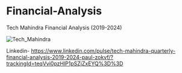# Financial-Analysis
 Tech Mahindra Financial Analysis (2019-2024)

 ![Tech_Mahindra](https://github.com/user-attachments/assets/febac622-544b-4cba-ad0e-1a2585d12257)

Linkedin- https://www.linkedin.com/pulse/tech-mahindra-quarterly-financial-analysis-2019-2024-paul-zokvf/?trackingId=teqVvi0pzHlP1pSZjZxEYQ%3D%3D
